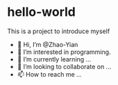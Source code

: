 # hello-world
This is a project to introduce myself
- 👋 Hi, I’m @Zhao-Yian
- 👀 I’m interested in programming.
- 🌱 I’m currently learning ...
- 💞️ I’m looking to collaborate on ...
- 📫 How to reach me ...

<!---
Zhao-Yian/Zhao-Yian is a ✨ special ✨ repository because its `README.md` (this file) appears on your GitHub profile.
You can click the Preview link to take a look at your changes.
--->

